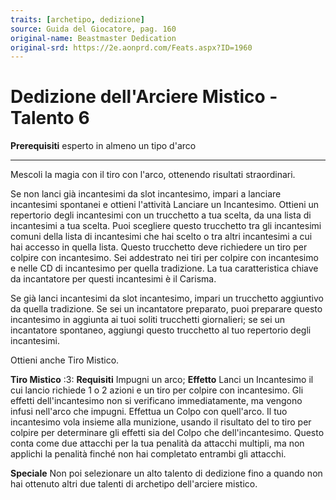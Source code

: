 ```yaml
---
traits: [archetipo, dedizione]
source: Guida del Giocatore, pag. 160
original-name: Beastmaster Dedication
original-srd: https://2e.aonprd.com/Feats.aspx?ID=1960
---
```


# Dedizione dell'Arciere Mistico - Talento 6

**Prerequisiti** esperto in almeno un tipo d'arco

---

Mescoli la magia con il tiro con l'arco, ottenendo risultati straordinari.

Se non lanci già incantesimi da slot incantesimo, impari a lanciare incantesimi
spontanei e ottieni l'attività Lanciare un Incantesimo. Ottieni un repertorio
degli incantesimi con un trucchetto a tua scelta, da una lista di incantesimi a
tua scelta. Puoi scegliere questo trucchetto tra gli incantesimi comuni della
lista di incantesimi che hai scelto o tra altri incantesimi a cui hai accesso in
quella lista. Questo trucchetto deve richiedere un tiro per colpire con
incantesimo. Sei addestrato nei tiri per colpire con incantesimo e nelle CD di
incantesimo per quella tradizione. La tua caratteristica chiave da incantatore
per questi incantesimi è il Carisma.

Se già lanci incantesimi da slot incantesimo, impari un trucchetto aggiuntivo da
quella tradizione. Se sei un incantatore preparato, puoi preparare questo
incantesimo in aggiunta ai tuoi soliti trucchetti giornalieri; se sei un
incantatore spontaneo, aggiungi questo trucchetto al tuo repertorio degli
incantesimi.

Ottieni anche Tiro Mistico.

**Tiro Mistico** :3: **Requisiti** Impugni un arco; **Effetto** Lanci un
Incantesimo il cui lancio richiede 1 o 2 azioni e un tiro per colpire con
incantesimo. Gli effetti dell'incantesimo non si verificano immediatamente, ma
vengono infusi nell'arco che impugni. Effettua un Colpo con quell'arco. Il tuo
incantesimo vola insieme alla munizione, usando il risultato del to tiro per
colpire per determinare gli effetti sia del Colpo che dell'incantesimo. Questo
conta come due attacchi per la tua penalità da attacchi multipli, ma non
applichi la penalità finché non hai completato entrambi gli attacchi.

**Speciale** Non poi selezionare un alto talento di dedizione fino a quando non
hai ottenuto altri due talenti di archetipo dell'arciere mistico.
